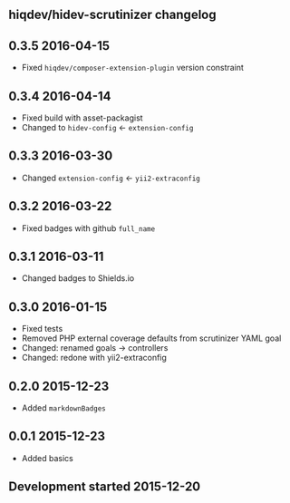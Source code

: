 hiqdev/hidev-scrutinizer changelog
----------------------------------

## 0.3.5 2016-04-15

- Fixed `hiqdev/composer-extension-plugin` version constraint

## 0.3.4 2016-04-14

- Fixed build with asset-packagist
- Changed to `hidev-config` <- `extension-config`

## 0.3.3 2016-03-30

- Changed `extension-config` <- `yii2-extraconfig`

## 0.3.2 2016-03-22

- Fixed badges with github `full_name`

## 0.3.1 2016-03-11

- Changed badges to Shields.io

## 0.3.0 2016-01-15

- Fixed tests
- Removed PHP external coverage defaults from scrutinizer YAML goal
- Changed: renamed goals -> controllers
- Changed: redone with yii2-extraconfig

## 0.2.0 2015-12-23

- Added `markdownBadges`

## 0.0.1 2015-12-23

- Added basics

## Development started 2015-12-20

